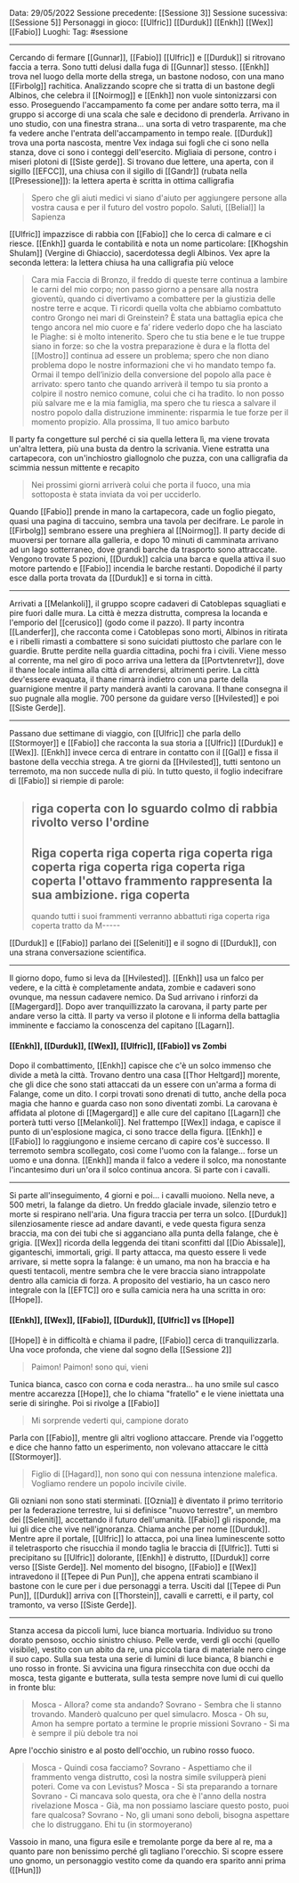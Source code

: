 Data: 29/05/2022
Sessione precedente: [[Sessione 3]]
Sessione sucessiva: [[Sessione 5]]
Personaggi in gioco: [[Ulfric]] [[Durduk]] [[Enkh]] [[Wex]] [[Fabio]]
Luoghi:
Tag: #sessione 

---
Cercando di fermare [[Gunnar]], [[Fabio]] [[Ulfric]] e [[Durduk]] si ritrovano faccia a terra. Sono tutti delusi dalla fuga di [[Gunnar]] stesso. [[Enkh]] trova nel luogo della morte della strega, un bastone nodoso, con una mano [[Firbolg]] rachitica. Analizzando scopre che si tratta di un bastone degli Albinos, che celebra il [[Noirmog]] e [[Enkh]] non vuole sintonizzarsi con esso. Proseguendo l'accampamento fa come per andare sotto terra, ma il gruppo si accorge di una scala che sale e decidono di prenderla. Arrivano in uno studio, con una finestra strana... una sorta di vetro trasparente, ma che fa vedere anche l'entrata dell'accampamento in tempo reale. [[Durduk]] trova una porta nascosta, mentre Vex indaga sui fogli che ci sono nella stanza, dove ci sono i conteggi dell'esercito. Migliaia di persone, contro i miseri plotoni di [[Siste gerde]]. Si trovano due lettere, una aperta, con il sigillo [[EFCC]], una chiusa con il sigillo di [[Gandr]] (rubata nella [[Presessione]]):
la lettera aperta è scritta in ottima calligrafia 
>Spero che gli aiuti medici vi siano d'aiuto per aggiungere persone alla vostra causa e per il futuro del vostro popolo.
>Saluti, [[Belial]] la Sapienza

[[Ulfric]] impazzisce di rabbia con [[Fabio]] che lo cerca di calmare e ci riesce. [[Enkh]] guarda le contabilità e nota un nome particolare: [[Khogshin Shulam]] (Vergine di Ghiaccio), sacerdotessa degli Albinos. Vex apre la seconda lettera:
la lettera chiusa ha una calligrafia più veloce
>Cara mia Faccia di Bronzo, 
>il freddo di queste terre continua a lambire le carni del mio corpo; non passo giorno a pensare alla nostra gioventù, quando ci divertivamo a combattere per la giustizia delle nostre terre e acque. Ti ricordi quella volta che abbiamo combattuto contro Grongo nei mari di Greinstein? È stata una battaglia epica che tengo ancora nel mio cuore e fa’ ridere vederlo dopo che ha lasciato le Piaghe: si è molto intenerito. Spero che tu stia bene e le tue truppe siano in forze: so che la vostra preparazione è dura e la flotta del [[Mostro]] continua ad essere un problema; spero che non diano problema dopo le nostre informazioni che vi ho mandato tempo fa. Ormai il tempo dell’inizio della conversione del popolo alla pace è arrivato: spero tanto che quando arriverà il tempo tu sia pronto a colpire il nostro nemico comune, colui che ci ha tradito. Io non posso più salvare me e la mia famiglia, ma spero che tu riesca a salvare il nostro popolo dalla distruzione imminente: risparmia le tue forze per il momento propizio. 
>Alla prossima,
Il tuo amico barbuto

Il party fa congetture sul perché ci sia quella lettera lì, ma viene trovata un'altra lettera, più una busta da dentro la scrivania.
Viene estratta una cartapecora, con un'inchiostro giallognolo che puzza, con una calligrafia da scimmia nessun mittente e recapito
>Nei prossimi giorni arriverà colui che porta il fuoco, una mia sottoposta è stata inviata da voi per ucciderlo. 

Quando [[Fabio]] prende in mano la cartapecora, cade un foglio piegato, quasi una pagina di taccuino, sembra una tavola per decifrare. Le parole in [[Firbolg]] sembrano essere una preghiera al [[Noirmog]]. Il party decide di muoversi per tornare alla galleria, e dopo 10 minuti di camminata arrivano ad un lago sotterraneo, dove grandi barche da trasporto sono attraccate.  Vengono trovate 5 pozioni, [[Durduk]] calcia una barca e quella attiva il suo motore partendo e [[Fabio]] incendia le barche restanti. 
Dopodiché il party esce dalla porta trovata da [[Durduk]] e si torna in città.

---
Arrivati a [[Melankoli]], il gruppo scopre cadaveri di Catoblepas squagliati e pire fuori dalle mura. La città è mezza distrutta, compresa la locanda e l'emporio del [[cerusico]] (godo come il pazzo). Il party incontra [[Landerfer]], che racconta come i Catoblepas sono morti, Albinos in ritirata e i ribelli rimasti a combattere si sono suicidati piuttosto che parlare con le guardie. Brutte perdite nella guardia cittadina, pochi fra i civili. Viene messo al corrente, ma nel giro di poco arriva una lettera da [[Portvtenretvr]], dove il thane locale intima alla città di arrendersi, altrimenti perire. La città dev'essere evaquata, il thane rimarrà indietro con una parte della guarnigione mentre il party manderà avanti la carovana. Il thane consegna il suo pugnale alla moglie. 700 persone da guidare verso [[Hvilested]] e poi [[Siste Gerde]].

---
Passano due settimane di viaggio, con [[Ulfric]] che parla dello [[Stormoyer]] e [[Fabio]] che racconta la sua storia a [[Ulfric]] [[Durduk]] e [[Wex]]. [[Enkh]] invece cerca di entrare in contatto con il [[Gal]] e fissa il bastone della vecchia strega. A tre giorni da [[Hvilested]], tutti sentono un terremoto, ma non succede nulla di più. In tutto questo, il foglio indecifrare di [[Fabio]] si riempie di parole:
> riga coperta
> con lo sguardo colmo di rabbia rivolto verso l'ordine
> ---
> Riga coperta
> riga coperta
> riga coperta
> riga coperta
> riga coperta
> riga coperta
> riga coperta
> l'ottavo frammento rappresenta la sua ambizione. 
> riga coperta
> ---
> quando tutti i suoi frammenti verranno abbattuti
> riga coperta
> riga coperta
> tratto da M----- 

[[Durduk]] e [[Fabio]] parlano dei [[Seleniti]] e il sogno di [[Durduk]], con una strana conversazione scientifica. 

---
Il giorno dopo, fumo si leva da [[Hvilested]]. [[Enkh]] usa un falco per vedere, e la città è completamente andata, zombie e cadaveri sono ovunque, ma nessun cadavere nemico. Da Sud arrivano i rinforzi da [[Magergard]]. Dopo aver tranquillizzato la carovana, il party parte per andare verso la città. Il party va verso il plotone e li informa della battaglia imminente e facciamo la conoscenza del capitano [[Lagarn]]. 
#### [[Enkh]], [[Durduk]], [[Wex]], [[Ulfric]], [[Fabio]] vs Zombi
Dopo il combattimento, [[Enkh]] capisce che c'è un solco immenso che divide a metà la città. Trovano dentro una casa [[Thor Heltgard]] morente, che gli dice che sono stati attaccati da un essere con un'arma a forma di Falange, come un dito. I corpi trovati sono drenati di tutto, anche della poca magia che hanno e guarda caso non sono diventati zombi. La carovana è affidata al plotone di [[Magergard]] e alle cure del capitano [[Lagarn]] che porterà tutti verso [[Melankoli]]. Nel frattempo [[Wex]] indaga, e capisce il punto di un'esplosione magica, ci sono tracce della figura. [[Enkh]] e [[Fabio]] lo raggiungono e insieme cercano di capire cos'è successo. Il terremoto sembra scollegato, così come l'uomo con la falange... forse un uomo e una donna. [[Enkh]] manda il falco a vedere il solco, ma nonostante l'incantesimo duri un'ora il solco continua ancora. Si parte con i cavalli.

---
Si parte all'inseguimento, 4 giorni e poi... i cavalli muoiono. Nella neve, a 500 metri, la falange da dietro. Un freddo glaciale invade, silenzio tetro e morte si respirano nell'aria. Una figura traccia per terra un solco. [[Durduk]] silenziosamente riesce ad andare davanti, e vede questa figura senza braccia, ma con dei tubi che si agganciano alla punta della falange, che è grigia. [[Wex]] ricorda della leggenda dei titani sconfitti dal [[Dio Abissale]], giganteschi, immortali, grigi. Il party attacca, ma questo essere li vede arrivare, si mette sopra la falange: è un umano, ma non ha braccia e ha questi tentacoli, mentre sembra che le vere braccia siano intrappolate dentro alla camicia di forza. A proposito del vestiario, ha un casco nero integrale con la [[EFTC]] oro e sulla camicia nera ha una scritta in oro: [[Hope]].
#### [[Enkh]], [[Wex]], [[Fabio]], [[Durduk]], [[Ulfric]] vs [[Hope]]
[[Hope]] è in difficoltà e chiama il padre, [[Fabio]] cerca di tranquilizzarla. Una voce profonda, che viene dal sogno della [[Sessione 2]]
>Paimon! Paimon! sono qui, vieni

Tunica bianca, casco con corna e coda nerastra... ha uno smile sul casco mentre accarezza [[Hope]], che lo chiama "fratello" e le viene iniettata una serie di siringhe. Poi si rivolge a [[Fabio]]
>Mi sorprende vederti qui, campione dorato

Parla con [[Fabio]], mentre gli altri vogliono attaccare. Prende via l'oggetto e dice che hanno fatto un esperimento, non volevano attaccare le città [[Stormoyer]]. 
>Figlio di [[Hagard]], non sono qui con nessuna intenzione malefica. Vogliamo rendere un popolo incivile civile. 

Gli ozniani non sono stati sterminati. [[Oznia]] è diventato il primo territorio per la federazione terrestre, lui si definisce "nuovo terrestre", un membro dei [[Seleniti]], accettando il futuro dell'umanità. [[Fabio]] gli risponde, ma lui gli dice che vive nell'ignoranza. Chiama anche per nome [[Durduk]]. Mentre apre il portale, [[Ulfric]] lo attacca, poi una linea luminescente sotto il teletrasporto che risucchia il mondo taglia le braccia di [[Ulfric]]. Tutti si precipitano su [[Ulfric]] dolorante, [[Enkh]] è distrutto, [[Durduk]] corre verso [[Siste Gerde]]. Nel momento del bisogno, [[Fabio]] e [[Wex]] intravedono il [[Tepee di Pun Pun]], che appena entrati scambiano il bastone con le cure per i due personaggi a terra. Usciti dal [[Tepee di Pun Pun]], [[Durduk]] arriva con [[Thorstein]], cavalli e carretti, e il party, col tramonto, va verso [[Siste Gerde]]. 

---
Stanza accesa da piccoli lumi, luce bianca mortuaria. Individuo su trono dorato pensoso, occhio sinistro chiuso. Pelle verde, verdi gli occhi (quello visibile), vestito con un abito da re, una piccola tiara di materiale nero cinge il suo capo. Sulla sua testa una serie di lumini di luce bianca, 8 bianchi e uno rosso in fronte. Si avvicina una figura rinsecchita con due occhi da mosca, testa gigante e butterata, sulla testa sempre nove lumi di cui quello in fronte blu:
>Mosca - Allora? come sta andando?
>Sovrano - Sembra che li stanno trovando. Manderò qualcuno per quel simulacro. 
>Mosca - Oh su, Amon ha sempre portato a termine le proprie missioni
>Sovrano - Si ma è sempre il più debole tra noi

Apre l'occhio sinistro e al posto dell'occhio, un rubino rosso fuoco.
>Mosca - Quindi cosa facciamo?
>Sovrano - Aspettiamo che il frammento venga distrutto, così la nostra simile svilupperà pieni poteri. Come va con Levistus?
>Mosca - Si sta preparando a tornare
>Sovrano - Ci mancava solo questa, ora che è l'anno della nostra rivelazione
>Mosca - Già, ma non possiamo lasciare questo posto, puoi fare qualcosa?
>Sovrano - No, gli umani sono deboli, bisogna aspettare che lo distruggano. Ehi tu (in stormoyerano)

Vassoio in mano, una figura esile e tremolante porge da bere al re, ma a quanto pare non benissimo perché gli tagliano l'orecchio. Si scopre essere uno gnomo, un personaggio vestito come da quando era sparito anni prima ([[Hun]])